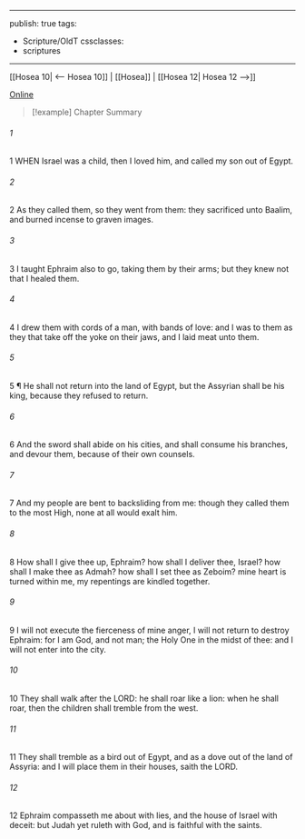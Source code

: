 

---
publish: true
tags:
  - Scripture/OldT
cssclasses:
  - scriptures
---
[[Hosea 10| <-- Hosea 10]] | [[Hosea]] | [[Hosea 12| Hosea 12 -->]]

[Online](https://churchofjesuschrist.org/study/scriptures/ot/hosea/11?lang=eng)

>[!example] Chapter Summary
>
###### 1
1 WHEN Israel was a child, then I loved him, and called my son out of Egypt.
###### 2
2 As they called them, so they went from them: they sacrificed unto Baalim, and burned incense to graven images.
###### 3
3 I taught Ephraim also to go, taking them by their arms; but they knew not that I healed them.
###### 4
4 I drew them with cords of a man, with bands of love: and I was to them as they that take off the yoke on their jaws, and I laid meat unto them.
###### 5
5 ¶ He shall not return into the land of Egypt, but the Assyrian shall be his king, because they refused to return.
###### 6
6 And the sword shall abide on his cities, and shall consume his branches, and devour them, because of their own counsels.
###### 7
7 And my people are bent to backsliding from me: though they called them to the most High, none at all would exalt him.
###### 8
8 How shall I give thee up, Ephraim?  how shall I deliver thee, Israel?  how shall I make thee as Admah?  how shall I set thee as Zeboim?  mine heart is turned within me, my repentings are kindled together.
###### 9
9 I will not execute the fierceness of mine anger, I will not return to destroy Ephraim: for I am God, and not man; the Holy One in the midst of thee: and I will not enter into the city.
###### 10
10 They shall walk after the LORD: he shall roar like a lion: when he shall roar, then the children shall tremble from the west.
###### 11
11 They shall tremble as a bird out of Egypt, and as a dove out of the land of Assyria: and I will place them in their houses, saith the LORD.
###### 12
12 Ephraim compasseth me about with lies, and the house of Israel with deceit: but Judah yet ruleth with God, and is faithful with the saints.



